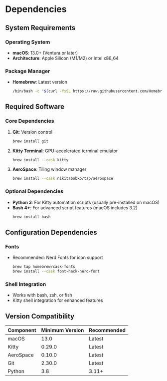 # Dependencies

## System Requirements

### Operating System
- **macOS**: 13.0+ (Ventura or later)
- **Architecture**: Apple Silicon (M1/M2) or Intel x86_64

### Package Manager
- **Homebrew**: Latest version
  ```bash
  /bin/bash -c "$(curl -fsSL https://raw.githubusercontent.com/Homebrew/install/HEAD/install.sh)"
  ```

## Required Software

### Core Dependencies
1. **Git**: Version control
   ```bash
   brew install git
   ```

2. **Kitty Terminal**: GPU-accelerated terminal emulator
   ```bash
   brew install --cask kitty
   ```

3. **AeroSpace**: Tiling window manager
   ```bash
   brew install --cask nikitabobko/tap/aerospace
   ```

### Optional Dependencies
- **Python 3**: For Kitty automation scripts (usually pre-installed on macOS)
- **Bash 4+**: For advanced script features (macOS includes 3.2)
  ```bash
  brew install bash
  ```

## Configuration Dependencies

### Fonts
- Recommended: Nerd Fonts for icon support
  ```bash
  brew tap homebrew/cask-fonts
  brew install --cask font-hack-nerd-font
  ```

### Shell Integration
- Works with bash, zsh, or fish
- Kitty shell integration for enhanced features

## Version Compatibility

| Component | Minimum Version | Recommended |
|-----------|----------------|-------------|
| macOS     | 13.0          | Latest      |
| Kitty     | 0.29.0        | Latest      |
| AeroSpace | 0.10.0        | Latest      |
| Git       | 2.30.0        | Latest      |
| Python    | 3.8           | 3.11+       |